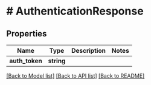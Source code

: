 # # AuthenticationResponse

## Properties

Name | Type | Description | Notes
------------ | ------------- | ------------- | -------------
**auth_token** | **string** |  |

[[Back to Model list]](../../README.md#models) [[Back to API list]](../../README.md#endpoints) [[Back to README]](../../README.md)

